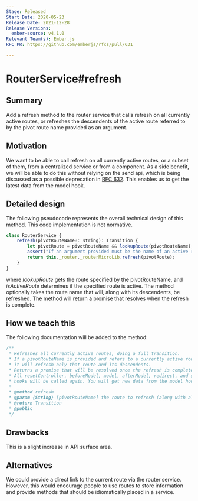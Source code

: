 ```yaml
---
Stage: Released
Start Date: 2020-05-23
Release Date: 2021-12-28
Release Versions:
  ember-source: v4.1.0
Relevant Team(s): Ember.js
RFC PR: https://github.com/emberjs/rfcs/pull/631

---
```


# RouterService#refresh

## Summary

Add a refresh method to the router service that calls refresh on all currently active routes,
or refreshes the descendents of the active route referred to by the pivot route name provided as an argument.

## Motivation

We want to be able to call refresh on all currently active routes, or a subset of them,
from a centralized service or from a component.
As a side benefit, we will be able to do this without relying on the send api,
which is being discussed as a possible deprecation in
[RFC 632](https://github.com/emberjs/rfcs/pull/632).
This enables us to get the latest data from the model hook.

## Detailed design

The following pseudocode represents the overall technical design of this method.
This code implementation is not normative.

```js
class RouterService {
    refresh(pivotRouteName?: string): Transition {
        let pivotRoute = pivotRouteName && lookupRoute(pivotRouteName);
        assert("If an argument provided must be the name of an active route", !pivotRouteName || isActiveRoute(pivotRoute));
        return this._router._routerMicroLib.refresh(pivotRoute);
    }
}
```

where *lookupRoute* gets the route specified by the pivotRouteName,
and *isActiveRoute* determines if the specified route is active.
The method optionally takes the route name that will, along with its descendents, be refreshed.
The method will return a promise that resolves when the refresh is complete.

## How we teach this

The following documentation will be added to the method:

```js
/**
 * Refreshes all currently active routes, doing a full transition.
 * If a pivotRouteName is provided and refers to a currently active route,
 * it will refresh only that route and its descendents.
 * Returns a promise that will be resolved once the refresh is complete.
 * All resetController, beforeModel, model, afterModel, redirect, and setupController
 * hooks will be called again. You will get new data from the model hook.
 * 
 * @method refresh
 * @param {String} [pivotRouteName] the route to refresh (along with all child routes)
 * @return Transition
 * @public
 */
```

## Drawbacks

This is a slight increase in API surface area.

## Alternatives

We could provide a direct link to the current route via the router service. However,
this would encourage people to use routes to store information and provide methods
that should be idiomatically placed in a service.
